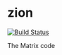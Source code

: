 # zion
[![Build Status](https://travis-ci.org/henriqueso/zion.png?branch=master)](https://travis-ci.org/henriqueso/zion)

The Matrix code
